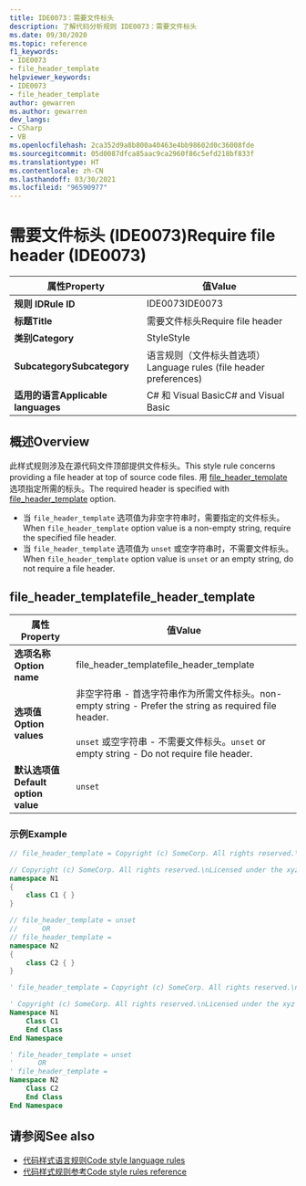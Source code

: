```yaml
---
title: IDE0073：需要文件标头
description: 了解代码分析规则 IDE0073：需要文件标头
ms.date: 09/30/2020
ms.topic: reference
f1_keywords:
- IDE0073
- file_header_template
helpviewer_keywords:
- IDE0073
- file_header_template
author: gewarren
ms.author: gewarren
dev_langs:
- CSharp
- VB
ms.openlocfilehash: 2ca352d9a8b800a40463e4bb98602d0c36008fde
ms.sourcegitcommit: 05d0087dfca85aac9ca2960f86c5efd218bf833f
ms.translationtype: HT
ms.contentlocale: zh-CN
ms.lasthandoff: 03/30/2021
ms.locfileid: "96590977"
---
```

# <a name="require-file-header-ide0073"></a><span data-ttu-id="52ad6-103">需要文件标头 (IDE0073)</span><span class="sxs-lookup"><span data-stu-id="52ad6-103">Require file header (IDE0073)</span></span>

|<span data-ttu-id="52ad6-104">属性</span><span class="sxs-lookup"><span data-stu-id="52ad6-104">Property</span></span>|<span data-ttu-id="52ad6-105">值</span><span class="sxs-lookup"><span data-stu-id="52ad6-105">Value</span></span>|
|-|-|
| <span data-ttu-id="52ad6-106">**规则 ID**</span><span class="sxs-lookup"><span data-stu-id="52ad6-106">**Rule ID**</span></span> | <span data-ttu-id="52ad6-107">IDE0073</span><span class="sxs-lookup"><span data-stu-id="52ad6-107">IDE0073</span></span> |
| <span data-ttu-id="52ad6-108">**标题**</span><span class="sxs-lookup"><span data-stu-id="52ad6-108">**Title**</span></span> | <span data-ttu-id="52ad6-109">需要文件标头</span><span class="sxs-lookup"><span data-stu-id="52ad6-109">Require file header</span></span> |
| <span data-ttu-id="52ad6-110">**类别**</span><span class="sxs-lookup"><span data-stu-id="52ad6-110">**Category**</span></span> | <span data-ttu-id="52ad6-111">Style</span><span class="sxs-lookup"><span data-stu-id="52ad6-111">Style</span></span> |
| <span data-ttu-id="52ad6-112">**Subcategory**</span><span class="sxs-lookup"><span data-stu-id="52ad6-112">**Subcategory**</span></span> | <span data-ttu-id="52ad6-113">语言规则（文件标头首选项）</span><span class="sxs-lookup"><span data-stu-id="52ad6-113">Language rules (file header preferences)</span></span> |
| <span data-ttu-id="52ad6-114">**适用的语言**</span><span class="sxs-lookup"><span data-stu-id="52ad6-114">**Applicable languages**</span></span> | <span data-ttu-id="52ad6-115">C# 和 Visual Basic</span><span class="sxs-lookup"><span data-stu-id="52ad6-115">C# and Visual Basic</span></span> |

## <a name="overview"></a><span data-ttu-id="52ad6-116">概述</span><span class="sxs-lookup"><span data-stu-id="52ad6-116">Overview</span></span>

<span data-ttu-id="52ad6-117">此样式规则涉及在源代码文件顶部提供文件标头。</span><span class="sxs-lookup"><span data-stu-id="52ad6-117">This style rule concerns providing a file header at top of source code files.</span></span> <span data-ttu-id="52ad6-118">用 [file_header_template](#file_header_template) 选项指定所需的标头。</span><span class="sxs-lookup"><span data-stu-id="52ad6-118">The required header is specified with [file_header_template](#file_header_template) option.</span></span>

- <span data-ttu-id="52ad6-119">当 `file_header_template` 选项值为非空字符串时，需要指定的文件标头。</span><span class="sxs-lookup"><span data-stu-id="52ad6-119">When `file_header_template` option value is a non-empty string, require the specified file header.</span></span>
- <span data-ttu-id="52ad6-120">当 `file_header_template` 选项值为 `unset` 或空字符串时，不需要文件标头。</span><span class="sxs-lookup"><span data-stu-id="52ad6-120">When `file_header_template` option value is `unset` or an empty string, do not require a file header.</span></span>

## <a name="file_header_template"></a><span data-ttu-id="52ad6-121">file_header_template</span><span class="sxs-lookup"><span data-stu-id="52ad6-121">file_header_template</span></span>

|<span data-ttu-id="52ad6-122">属性</span><span class="sxs-lookup"><span data-stu-id="52ad6-122">Property</span></span>|<span data-ttu-id="52ad6-123">值</span><span class="sxs-lookup"><span data-stu-id="52ad6-123">Value</span></span>|
|-|-|
| <span data-ttu-id="52ad6-124">**选项名称**</span><span class="sxs-lookup"><span data-stu-id="52ad6-124">**Option name**</span></span> | <span data-ttu-id="52ad6-125">file_header_template</span><span class="sxs-lookup"><span data-stu-id="52ad6-125">file_header_template</span></span>
| <span data-ttu-id="52ad6-126">**选项值**</span><span class="sxs-lookup"><span data-stu-id="52ad6-126">**Option values**</span></span> | <span data-ttu-id="52ad6-127">非空字符串 - 首选字符串作为所需文件标头。</span><span class="sxs-lookup"><span data-stu-id="52ad6-127">non-empty string - Prefer the string as required file header.</span></span><br /><br /> <span data-ttu-id="52ad6-128">`unset` 或空字符串 - 不需要文件标头。</span><span class="sxs-lookup"><span data-stu-id="52ad6-128">`unset` or empty string - Do not require file header.</span></span> |
| <span data-ttu-id="52ad6-129">**默认选项值**</span><span class="sxs-lookup"><span data-stu-id="52ad6-129">**Default option value**</span></span> | `unset` |

### <a name="example"></a><span data-ttu-id="52ad6-130">示例</span><span class="sxs-lookup"><span data-stu-id="52ad6-130">Example</span></span>

```csharp
// file_header_template = Copyright (c) SomeCorp. All rights reserved.\nLicensed under the xyz license.

// Copyright (c) SomeCorp. All rights reserved.\nLicensed under the xyz license.
namespace N1
{
    class C1 { }
}

// file_header_template = unset
//      OR
// file_header_template =
namespace N2
{
    class C2 { }
}
```

```vb
' file_header_template = Copyright (c) SomeCorp. All rights reserved.\nLicensed under the xyz license.

' Copyright (c) SomeCorp. All rights reserved.\nLicensed under the xyz license.
Namespace N1
    Class C1
    End Class
End Namespace

' file_header_template = unset
'      OR
' file_header_template =
Namespace N2
    Class C2
    End Class
End Namespace
```

## <a name="see-also"></a><span data-ttu-id="52ad6-131">请参阅</span><span class="sxs-lookup"><span data-stu-id="52ad6-131">See also</span></span>

- [<span data-ttu-id="52ad6-132">代码样式语言规则</span><span class="sxs-lookup"><span data-stu-id="52ad6-132">Code style language rules</span></span>](language-rules.md)
- [<span data-ttu-id="52ad6-133">代码样式规则参考</span><span class="sxs-lookup"><span data-stu-id="52ad6-133">Code style rules reference</span></span>](index.md)
